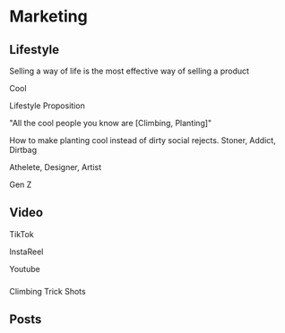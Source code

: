 # Marketing

## Lifestyle

Selling a way of life is the most effective way of selling a product

Cool

Lifestyle Proposition

"All the cool people you know are [Climbing, Planting]"

How to make planting cool instead of dirty social rejects. Stoner, Addict, Dirtbag

Athelete, Designer, Artist

Gen Z

## Video

TikTok

InstaReel

Youtube

### 

Climbing Trick Shots



## Posts